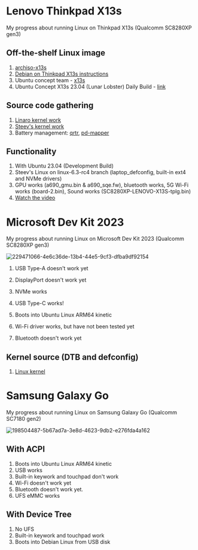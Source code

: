 # Lenovo Thinkpad X13s
My progress about running Linux on Thinkpad X13s (Qualcomm SC8280XP gen3)

## Off-the-shelf Linux image
1. [archiso-x13s](https://github.com/ironrobin/archiso-x13s)
2. [Debian on Thinkpad X13s instructions](https://docs.google.com/document/d/1WuxE-42ZeOkKAft5FuUk6C2fonkQ8sqNZ56ZmZ49hGI/mobilebasic#heading=h.d1689esafsky)
3. Ubuntu concept team - [x13s](https://launchpad.net/~ubuntu-concept/+archive/ubuntu/x13s)
4. Ubuntu Concept X13s 23.04 (Lunar Lobster) Daily Build - [link](https://people.canonical.com/~xnox/ubuntu-concept/full/daily-live/current/)

## Source code gathering
1. [Linaro kernel work](https://git.linaro.org/people/manivannan.sadhasivam/linux.git)
2. [Steev's kernel work](https://github.com/steev/linux.git)
3. Battery management: [qrtr](https//github.com/andersson/qrtr.git), [pd-mapper](https://github.com/andersson/pd-mapper.git)

## Functionality
1. With Ubuntu 23.04 (Development Build)
2. Steev's Linux on linux-6.3-rc4 branch (laptop_defconfig, built-in ext4 and NVMe drivers)
3. GPU works (a690_gmu.bin & a690_sqe.fw), bluetooth works, 5G Wi-Fi works (board-2.bin), Sound works (SC8280XP-LENOVO-X13S-tplg.bin)
4. [Watch the video](https://twitter.com/merckhung/status/1642802461177155584)

# Microsoft Dev Kit 2023
My progress about running Linux on Microsoft Dev Kit 2023 (Qualcomm SC8280XP gen3)

![229471066-4e6c36de-13b4-44e5-9cf3-dfba9df92154](https://user-images.githubusercontent.com/1893015/229475366-cc29da80-dd7a-4d80-9366-df4452dbaffa.jpeg)

1. USB Type-A doesn't work yet
2. DisplayPort doesn't work yet
3. NVMe works
4. USB Type-C works!

5. Boots into Ubuntu Linux ARM64 kinetic
6. Wi-Fi driver works, but have not been tested yet
7. Bluetooth doesn't work yet

## Kernel source (DTB and defconfig)
1. [Linux kernel](https://github.com/merckhung/linux_ms_dev_kit/tree/ms-dev-kit-2023)

# Samsung Galaxy Go
My progress about running Linux on Samsung Galaxy Go (Qualcomm SC7180 gen2)

![198504487-5b67ad7a-3e8d-4623-9db2-e276fda4a162](https://user-images.githubusercontent.com/1893015/229474877-8e6feeb1-ce5c-4369-9ca6-22e8ebace527.jpeg)

## With ACPI
1. Boots into Ubuntu Linux ARM64 kinetic
2. USB works
3. Built-in keywork and touchpad don't work
4. Wi-Fi doesn't work yet
5. Bluetooth doesn't work yet.
6. UFS eMMC works

## With Device Tree
1. No UFS
2. Built-in keywork and touchpad work
3. Boots into Debian Linux from USB disk
